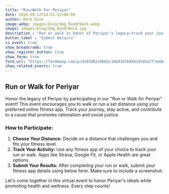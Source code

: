 ```yaml
---
title: "Run/Walk For Periyar"
date: 2018-09-12T14:51:12+06:00
author: Mark Dinn
image_webp: images/blog/Img_RunOrWalk.webp
image: images/blog/Img_RunOrWalk.jpg
description : "Run or walk in honor of Periyar's legacy—track your journey using fitness app!"
button_label : "Submit Details"
is_event: true
show_breadcrumb: true
show_register_button: true
show_form: true
form_url: "https://formkeep.com/p/4293d6210bb5c1bb9147605419345e7f?embedded=1"
show_related_events: true
---
```


## Run or Walk for Periyar

Honor the legacy of Periyar by participating in our "Run or Walk for Periyar" event! This event encourages you to walk or run a set distance using your preferred online fitness app. Track your journey, stay active, and contribute to a cause that promotes rationalism and social justice.

### How to Participate:

1. **Choose Your Distance:** Decide on a distance that challenges you and fits your fitness level.
2. **Track Your Activity:** Use any fitness app of your choice to track your run or walk. Apps like Strava, Google Fit, or Apple Health are great options.
3. **Submit Your Results:** After completing your run or walk, submit your fitness app details using below form. Make sure to include a screenshot.

Let's come together in this virtual event to honor Periyar's ideals while promoting health and wellness. Every step counts!
